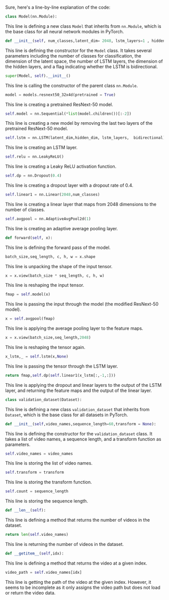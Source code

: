 Sure, here's a line-by-line explanation of the code:

```python
class Model(nn.Module):
```
This line is defining a new class `Model` that inherits from `nn.Module`, which is the base class for all neural network modules in PyTorch.

```python
def __init__(self, num_classes,latent_dim= 2048, lstm_layers=1 , hidden_dim = 2048, bidirectional = False):
```
This line is defining the constructor for the `Model` class. It takes several parameters including the number of classes for classification, the dimension of the latent space, the number of LSTM layers, the dimension of the hidden layers, and a flag indicating whether the LSTM is bidirectional.

```python
super(Model, self).__init__()
```
This line is calling the constructor of the parent class `nn.Module`.

```python
model = models.resnext50_32x4d(pretrained = True)
```
This line is creating a pretrained ResNext-50 model.

```python
self.model = nn.Sequential(*list(model.children())[:-2])
```
This line is creating a new model by removing the last two layers of the pretrained ResNext-50 model.

```python
self.lstm = nn.LSTM(latent_dim,hidden_dim, lstm_layers,  bidirectional)
```
This line is creating an LSTM layer.

```python
self.relu = nn.LeakyReLU()
```
This line is creating a Leaky ReLU activation function.

```python
self.dp = nn.Dropout(0.4)
```
This line is creating a dropout layer with a dropout rate of 0.4.

```python
self.linear1 = nn.Linear(2048,num_classes)
```
This line is creating a linear layer that maps from 2048 dimensions to the number of classes.

```python
self.avgpool = nn.AdaptiveAvgPool2d(1)
```
This line is creating an adaptive average pooling layer.

```python
def forward(self, x):
```
This line is defining the forward pass of the model.

```python
batch_size,seq_length, c, h, w = x.shape
```
This line is unpacking the shape of the input tensor.

```python
x = x.view(batch_size * seq_length, c, h, w)
```
This line is reshaping the input tensor.

```python
fmap = self.model(x)
```
This line is passing the input through the model (the modified ResNext-50 model).

```python
x = self.avgpool(fmap)
```
This line is applying the average pooling layer to the feature maps.

```python
x = x.view(batch_size,seq_length,2048)
```
This line is reshaping the tensor again.

```python
x_lstm,_ = self.lstm(x,None)
```
This line is passing the tensor through the LSTM layer.

```python
return fmap,self.dp(self.linear1(x_lstm[:,-1,:]))
```
This line is applying the dropout and linear layers to the output of the LSTM layer, and returning the feature maps and the output of the linear layer.

```python
class validation_dataset(Dataset):
```
This line is defining a new class `validation_dataset` that inherits from `Dataset`, which is the base class for all datasets in PyTorch.

```python
def __init__(self,video_names,sequence_length=60,transform = None):
```
This line is defining the constructor for the `validation_dataset` class. It takes a list of video names, a sequence length, and a transform function as parameters.

```python
self.video_names = video_names
```
This line is storing the list of video names.

```python
self.transform = transform
```
This line is storing the transform function.

```python
self.count = sequence_length
```
This line is storing the sequence length.

```python
def __len__(self):
```
This line is defining a method that returns the number of videos in the dataset.

```python
return len(self.video_names)
```
This line is returning the number of videos in the dataset.

```python
def __getitem__(self,idx):
```
This line is defining a method that returns the video at a given index.

```python
video_path = self.video_names[idx]
```
This line is getting the path of the video at the given index. However, it seems to be incomplete as it only assigns the video path but does not load or return the video data.
